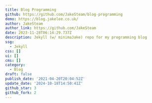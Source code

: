 ```yaml
---
title: Blog Programming
github: https://github.com/JakeSteam/blog-programming
demo: https://blog.jakelee.co.uk/
author: JakeSteam
author_link: https://github.com/JakeSteam
date: 2023-11-28T06:14:29.737Z
description: Jekyll (w/ minimaJake) repo for my programming blog
ssg:
  - Jekyll
css: []
ui: []
cms: []
category:
  - Blog
draft: false
publish_date: '2021-04-20T20:04:52Z'
update_date: '2024-10-18T14:50:41Z'
github_star: 3
github_fork: 2
---
```

